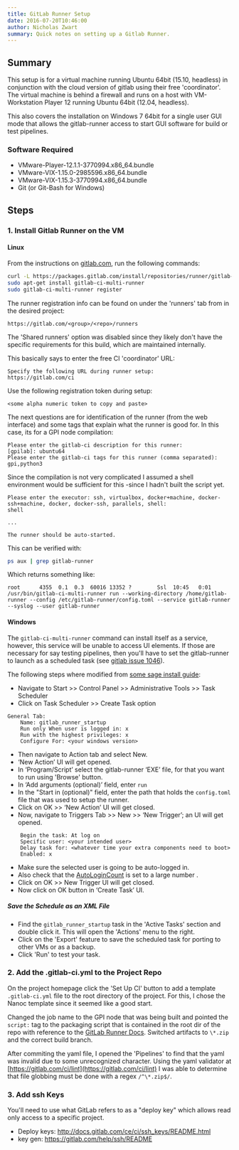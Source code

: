 ```yaml
---
title: GitLab Runner Setup
date: 2016-07-20T10:46:00
author: Nicholas Zwart
summary: Quick notes on setting up a Gitlab Runner.
---
```


## Summary
This setup is for a virtual machine running Ubuntu 64bit (15.10, headless) in
conjunction with the cloud version of gitlab using their free 'coordinator'.
The virtual machine is behind a firewall and runs on a host with VM-Workstation
Player 12 running Ubuntu 64bit (12.04, headless).

This also covers the installation on Windows 7 64bit for a single user GUI
mode that allows the gitlab-runner access to start GUI software for build or
test pipelines.

### Software Required
* VMware-Player-12.1.1-3770994.x86_64.bundle
* VMware-VIX-1.15.0-2985596.x86_64.bundle
* VMware-VIX-1.15.3-3770994.x86_64.bundle
* Git (or Git-Bash for Windows)

## Steps

### 1. Install Gitlab Runner on the VM

#### Linux 
From the instructions on
[gitlab.com](https://gitlab.com/gitlab-org/gitlab-ci-multi-runner/blob/master/docs/install/linux-repository.md),
run the following commands:

```bash
curl -L https://packages.gitlab.com/install/repositories/runner/gitlab-ci-multi-runner/script.deb.sh | sudo bash
sudo apt-get install gitlab-ci-multi-runner
sudo gitlab-ci-multi-runner register
```

The runner registration info can be found on under the 'runners' tab from in
the desired project:
```
https://gitlab.com/<group>/<repo>/runners
```
The 'Shared runners' option was disabled since they likely don't have the
specific requirements for this build, which are maintained internally.

This basically says to enter the free CI 'coordinator' URL:
```
Specify the following URL during runner setup: 
https://gitlab.com/ci
```
Use the following registration token during setup:
```
<some alpha numeric token to copy and paste>
```

The next questions are for identification of the runner (from the web
interface) and some tags that explain what the runner is good for.  In this
case, its for a GPI node compilation:
```
Please enter the gitlab-ci description for this runner:
[gpilab]: ubuntu64
Please enter the gitlab-ci tags for this runner (comma separated):
gpi,python3
```

Since the compilation is not very complicated I assumed a shell environment
would be sufficient for this -since I hadn't built the script yet.
```
Please enter the executor: ssh, virtualbox, docker+machine, docker-ssh+machine, docker, docker-ssh, parallels, shell:
shell

...

The runner should be auto-started.
```

This can be verified with:
```bash
ps aux | grep gitlab-runner
```

Which returns something like:
```
root      4355  0.1  0.3  60016 13352 ?        Ssl  10:45   0:01 /usr/bin/gitlab-ci-multi-runner run --working-directory /home/gitlab-runner --config /etc/gitlab-runner/config.toml --service gitlab-runner --syslog --user gitlab-runner
```

#### Windows
The `gitlab-ci-multi-runner` command can install itself as a service, however,
this service will be unable to access UI elements.  If those are necessary
for say testing pipelines, then you'll have to set the gitlab-runner to launch
as a scheduled task
(see [gitlab issue 1046](https://gitlab.com/gitlab-org/gitlab-ci-multi-runner/issues/1046)).

The following steps where modified from [some sage install guide](http://www.greytrix.com/blogs/sageaccpacerp/2013/08/20/auto-execution-of-exe-file-using-windows-scheduler-in-sage-300-erp/):
* Navigate to Start >> Control Panel >> Administrative Tools >> Task Scheduler
* Click on Task Scheduler >> Create Task option

```
General Tab:
    Name: gitlab_runner_startup
    Run only When user is logged in: x
    Run with the highest privileges: x
    Configure For: <your windows version>
```

* Then navigate to Action tab and select New.
* ‘New Action’ UI will get opened.
* In ‘Program/Script’ select the gitlab-runner ‘EXE’ file, for that you want to
  run using 'Browse' button.
* In ‘Add arguments (optional)’ field, enter `run`
* In the "Start in (optional)" field, enter the path that holds the
  `config.toml` file that was used to setup the runner.
* Click on OK >> ‘New Action’ UI will get closed.
* Now, navigate to Triggers Tab >> New >> ‘New Trigger’; an UI will get opened.

```
    Begin the task: At log on
    Specific user: <your intended user>
    Delay task for: <whatever time your extra components need to boot>
    Enabled: x
```

* Make sure the selected user is going to be auto-logged in.
 * Also check that the [AutoLoginCount](http://windowsitpro.com/systems-management/how-can-i-set-number-times-autologon-executes) is set to a large number .
* Click on OK >> New Trigger UI will get closed.
* Now click on OK button in ‘Create Task’ UI.

##### Save the Schedule as an XML File
* Find the `gitlab_runner_startup` task in the 'Active Tasks' section and
  double click it. This will open the 'Actions' menu to the right.
* Click on the 'Export' feature to save the scheduled task for porting to other
  VMs or as a backup.
* Click 'Run' to test your task.

### 2. Add the .gitlab-ci.yml to the Project Repo
On the project homepage click the 'Set Up CI' button to add a template
`.gitlab-ci.yml` file to the root directory of the project.  For this, I chose
the Nanoc template since it seemed like a good start.

Changed the job name to the GPI node that was being built and pointed the
`script:` tag to the packaging script that is contained in the root dir of the
repo with reference to the [GitLab Runner
Docs](http://docs.gitlab.com/ce/ci/yaml/README.html#image-and-services).
Switched artifacts to `\*.zip` and the correct build branch.

After commiting the yaml file, I opened the 'Pipelines' to find that the yaml
was invalid due to some unrecognized character. Using the yaml validator at
[https://gitlab.com/ci/lint](https://gitlab.com/ci/lint) I was able to
determine that file globbing must be done with a regex `/^\*.zip$/`.

### 3. Add ssh Keys
You'll need to use what GitLab refers to as a "deploy key" which allows read
only access to a specific project.

* Deploy keys: http://docs.gitlab.com/ce/ci/ssh_keys/README.html
* key gen: https://gitlab.com/help/ssh/README
